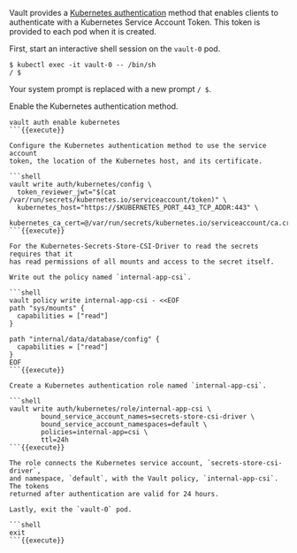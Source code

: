 Vault provides a [Kubernetes
authentication](https://www.vaultproject.io/docs/auth/kubernetes.html) method
that enables clients to authenticate with a Kubernetes Service Account
Token. This token is provided to each pod when it is created.

First, start an interactive shell session on the `vault-0` pod.

```shell
$ kubectl exec -it vault-0 -- /bin/sh
/ $
```

Your system prompt is replaced with a new prompt `/ $`.

Enable the Kubernetes authentication method.

```shell
vault auth enable kubernetes
```{{execute}}

Configure the Kubernetes authentication method to use the service account
token, the location of the Kubernetes host, and its certificate.

```shell
vault write auth/kubernetes/config \
  token_reviewer_jwt="$(cat /var/run/secrets/kubernetes.io/serviceaccount/token)" \
  kubernetes_host="https://$KUBERNETES_PORT_443_TCP_ADDR:443" \
  kubernetes_ca_cert=@/var/run/secrets/kubernetes.io/serviceaccount/ca.crt
```{{execute}}

For the Kubernetes-Secrets-Store-CSI-Driver to read the secrets requires that it
has read permissions of all mounts and access to the secret itself.

Write out the policy named `internal-app-csi`.

```shell
vault policy write internal-app-csi - <<EOF
path "sys/mounts" {
  capabilities = ["read"]
}

path "internal/data/database/config" {
  capabilities = ["read"]
}
EOF
```{{execute}}

Create a Kubernetes authentication role named `internal-app-csi`.

```shell
vault write auth/kubernetes/role/internal-app-csi \
        bound_service_account_names=secrets-store-csi-driver \
        bound_service_account_namespaces=default \
        policies=internal-app=csi \
        ttl=24h
```{{execute}}

The role connects the Kubernetes service account, `secrets-store-csi-driver`,
and namespace, `default`, with the Vault policy, `internal-app-csi`. The tokens
returned after authentication are valid for 24 hours.

Lastly, exit the `vault-0` pod.

```shell
exit
```{{execute}}